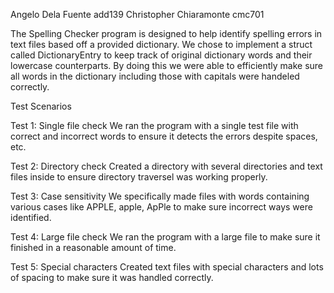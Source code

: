 Angelo Dela Fuente add139
Christopher Chiaramonte cmc701

The Spelling Checker program is designed to help identify spelling errors in text files based off a provided dictionary.
We chose to implement a struct called DictionaryEntry to keep track of original dictionary words and their lowercase counterparts.
By doing this we were able to efficiently make sure all words in the dictionary including those with capitals were handeled correctly. 


Test Scenarios

Test 1: Single file check
We ran the program with a single test file with correct and incorrect words to ensure it detects the errors despite spaces, etc.

Test 2: Directory check
Created a directory with several directories and text files inside to ensure directory traversel was working properly.

Test 3: Case sensitivity
We specifically made files with words containing various cases like APPLE, apple, ApPle to make sure incorrect ways were identified.

Test 4: Large file check
We ran the program with a large file to make sure it finished in a reasonable amount of time.

Test 5: Special characters
Created text files with special characters and lots of spacing to make sure it was handled correctly.